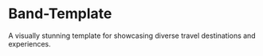 # Band-Template
A visually stunning template for showcasing diverse travel destinations and experiences.
